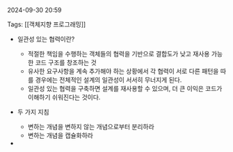 
2024-09-30 20:59

Tags: [[객체지향 프로그래밍]]

- 일관성 있는 협력이란?
	- 적절한 책임을 수행하는 객체들의 협력을 기반으로 결합도가 낮고 재사용 가능한 코드 구조를 창조하는 것
	- 유사한 요구사항을 계속 추가해야 하는 상황에서 각 협력이 서로 다른 패턴을 따를 경우에는 전체적인 설계의 일관성이 서서히 무너지게 된다.
	- 일관성 있는 협력을 구축하면 설계를 재사용할 수 있으며, 더 큰 이익은 코드가 이해하기 쉬워진다는 것이다.

- 두 가지 지침
	- 변하는 개념을 변하지 않는 개념으로부터 분리하라
	- 변하는 개념을 캡슐화하라

- 


